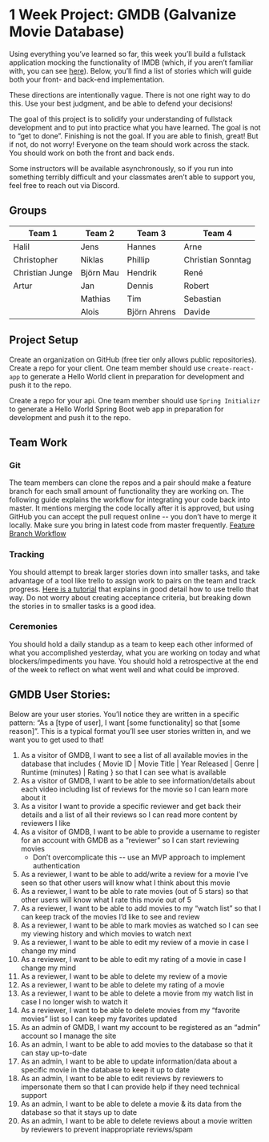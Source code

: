 # 1 Week Project: GMDB (Galvanize Movie Database) 

Using everything you’ve learned so far, this week you’ll build a fullstack application mocking the functionality of IMDB (which, if you aren’t familiar with, you can see [here]()). Below, you’ll find a list of stories which will guide both your front- and back-end implementation. 

These directions are intentionally vague. There is not one right way to do this. Use your best judgment, and be able to defend your decisions! 

The goal of this project is to solidify your understanding of fullstack development and to put into practice what you have learned. The goal is not to “get to done”. Finishing is not the goal. If you are able to finish, great! But if not, do not worry! Everyone on the team should work across the stack. You should work on both the front and back ends.

Some instructors will be available asynchronously, so if you run into something terribly difficult and your classmates aren’t able to support you, feel free to reach out via Discord. 

## Groups

Team 1 | Team 2 | Team 3 | Team 4
---|---|---|---
Halil | Jens | Hannes | Arne
Christopher | Niklas | Phillip | Christian Sonntag
Christian Junge | Björn Mau | Hendrik | René
Artur | Jan | Dennis | Robert
|| Mathias | Tim | Sebastian
|| Alois | Björn Ahrens | Davide


## Project Setup
Create an organization on GitHub (free tier only allows public repositories).
Create a repo for your client. One team member should use `create-react-app` to generate a Hello World client in preparation for development and push it to the repo.

Create a repo for your api. One team member should use `Spring Initializr` to generate a Hello World Spring Boot web app in preparation for development and push it to the repo. 

## Team Work
### Git
The team members can clone the repos and a pair should make a feature branch for each small amount of functionality they are working on. The following guide explains the workflow for integrating your code back into master. It mentions merging the code locally after it is approved, but using GitHub you can accept the pull request online -- you don’t have to merge it locally. Make sure you bring in latest code from master frequently.
[Feature Branch Workflow](https://www.atlassian.com/git/tutorials/comparing-workflows/feature-branch-workflow)

### Tracking 
You should attempt to break larger stories down into smaller tasks, and take advantage of a tool like trello to assign work to pairs on the team and track progress. [Here is a tutorial](http://greenrivertech.net/resources/trello-instructions/sprintPlanning.html#index.php) that explains in good detail how to use trello that way. Do not worry about creating acceptance criteria, but breaking down the stories in to smaller tasks is a good idea.

### Ceremonies
You should hold a daily standup as a team to keep each other informed of what you accomplished yesterday, what you are working on today and what blockers/impediments you have. You should hold a retrospective at the end of the week to reflect on what went well and what could be improved.

## GMDB User Stories: 

Below are your user stories. You’ll notice they are written in a specific pattern: “As a [type of user], I want [some functionality] so that [some reason]”. This is a typical format you’ll see user stories written in, and we want you to get used to that! 

1. As a visitor of GMDB, I want to see a list of all available movies in the database that includes { Movie ID | Movie Title | Year Released | Genre | Runtime (minutes) | Rating } so that I can see what is available 
1. As a visitor of GMDB, I want to be able to see information/details about each video including list of reviews for the movie so I can learn more about it
1. As a visitor I want to provide a specific reviewer and get back their details and a list of all their reviews so I can read more content by reviewers I like
1. As a visitor of GMDB, I want to be able to provide a username to register for an account with GMDB as a “reviewer” so I can start reviewing movies
    * Don’t overcomplicate this -- use an MVP approach to implement authentication
1. As a reviewer, I want to be able to add/write a review for a movie I’ve seen so that other users will know what I think about this movie 
1. As a reviewer, I want to be able to rate movies (out of 5 stars) so that other users will know what I rate this movie out of 5
1. As a reviewer, I want to be able to add movies to my “watch list” so that I can keep track of the movies I’d like to see and review
1. As a reviewer, I want to be able to mark movies as watched so I can see my viewing history and which movies to watch next
1. As a reviewer, I want to be able to edit my review of a movie in case I change my mind 
1. As a reviewer, I want to be able to edit my rating of a movie in case I change my mind
1. As a reviewer, I want to be able to delete my review of a movie 
1. As a reviewer, I want to be able to delete my rating of a movie 
1. As a reviewer, I want to be able to delete a movie from my watch list in case I no longer wish to watch it
1. As a reviewer, I want to be able to delete movies from my “favorite movies” list so I can keep my favorites updated
1. As an admin of GMDB, I want my account to be registered as an “admin” account so I manage the site
1. As an admin, I want to be able to add movies to the database so that it can stay up-to-date
1. As an admin, I want to be able to update information/data about a specific movie in the database to keep it up to date
1. As an admin, I want to be able to edit reviews by reviewers to impersonate them so that I can provide help if they need technical support
1. As an admin, I want to be able to delete a movie & its data from the database so that it stays up to date
1. As an admin, I want to be able to delete reviews about a movie written by reviewers to prevent inappropriate reviews/spam
